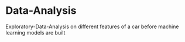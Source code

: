 # Data-Analysis
Exploratory-Data-Analysis on different features of a car before machine learning models are built
